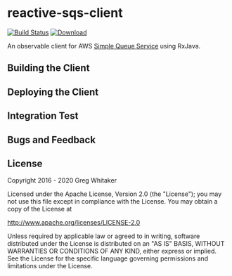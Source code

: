 # reactive-sqs-client
[![Build Status](https://travis-ci.org/gregwhitaker/reactive-sqs-client.svg?branch=master)](https://travis-ci.org/gregwhitaker/reactive-sqs-client)  [ ![Download](https://api.bintray.com/packages/gregwhitaker/maven/reactive-sqs-client/images/download.svg) ](https://bintray.com/gregwhitaker/maven/reactive-sqs-client/_latestVersion)

An observable client for AWS [Simple Queue Service](https://aws.amazon.com/sqs/) using RxJava.

## Building the Client

## Deploying the Client

## Integration Test

## Bugs and Feedback

## License
Copyright 2016 - 2020 Greg Whitaker

Licensed under the Apache License, Version 2.0 (the "License");
you may not use this file except in compliance with the License.
You may obtain a copy of the License at

   http://www.apache.org/licenses/LICENSE-2.0

Unless required by applicable law or agreed to in writing, software
distributed under the License is distributed on an "AS IS" BASIS,
WITHOUT WARRANTIES OR CONDITIONS OF ANY KIND, either express or implied.
See the License for the specific language governing permissions and
limitations under the License.
